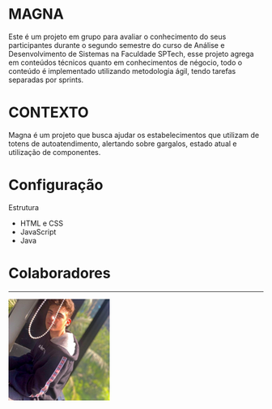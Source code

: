 # MAGNA

Este é um projeto em grupo para avaliar o conhecimento do seus participantes durante o segundo semestre do curso de Análise e Desenvolvimento de Sistemas na Faculdade SPTech, esse projeto agrega em conteúdos técnicos quanto em conhecimentos de négocio, todo o conteúdo é implementado utilizando metodologia ágil, tendo tarefas separadas por sprints.

# CONTEXTO

Magna é um projeto que busca ajudar os estabelecimentos que utilizam de totens de autoatendimento, alertando sobre gargalos, estado atual e utilização de componentes.

# Configuração

Estrutura
- HTML e CSS
- JavaScript
- Java
   
# Colaboradores
___

<div style="display:flex;">
<img src="./Colaboradores/renan.jpeg" width="200px" height="200" title="Lucas Feitosa">

</div>
